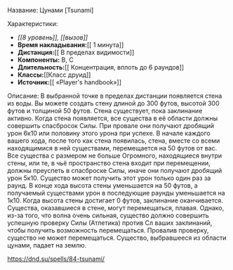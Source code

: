 Название: Цунами \[Tsunami] 

Характеристики:
- *[[8 уровень]], [[вызов]]*
- **Время накладывания:**[[ 1 минута]]
- **Дистанция:**[[ В пределах видимости]]
- **Компоненты:** В, С
- **Длительность:**[[ Концентрация, вплоть до 6 раундов]]
- **Классы:**[[Класс  друид]]
- **Источник:**[[ «Player's handbook»]]

Описание:
В выбранной точке в пределах дистанции появляется стена из воды. Вы можете создать стену длиной до 300 футов, высотой 300 футов и толщиной 50 футов. Стена существует, пока заклинание активно.
Когда стена появляется, все существа в её области должны совершить спасбросок Силы. При провале они получают дробящий урон 6к10 или половину этого урона при успехе.
В начале каждого вашего хода, после того как стена появилась, стена, вместе со всеми находящимися в ней существами, перемещается на 50 футов от вас. Все существа с размером не больше Огромного, находящиеся внутри стены, или те, в чьё пространство стена входит при перемещении, должны преуспеть в спасброске Силы, иначе они получают дробящий урон 5к10. Существо может получить этот урон только один раз за раунд. В конце хода высота стены уменьшается на 50 футов, а получаемый существами урон в последующие раунды уменьшается на 1к10. Когда высота стены достигает 0 футов, заклинание оканчивается.
Существа, оказавшиеся в стене, могут перемещаться, плавая. Однако, из-за того, что волна очень сильная, существо должно совершить успешную проверку Силы (Атлетика) против Сл ваших заклинаний, чтобы получить возможность перемещаться. Провалив проверку, существо не может перемещаться. Существо, выбравшееся из области цунами, падает на землю.

https://dnd.su/spells/84-tsunami/